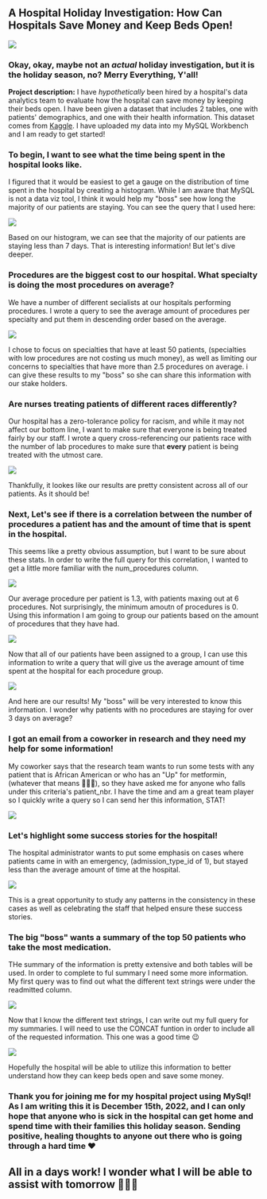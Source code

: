 ## A Hospital Holiday Investigation: How Can Hospitals Save Money and Keep Beds Open! 

<img src="images/hospitalinvestigation.png?raw=true"/>

### Okay, okay, maybe not an _actual_ holiday investigation, but it is the holiday season, no? Merry Everything, Y'all!

**Project description:** I have _hypothetically_ been hired by a hospital's data analytics team to evaluate how the hospital can save money by keeping their beds open.
I have been given a dataset that includes 2 tables, one with patients' demographics, and one with their health information. This dataset comes from [Kaggle](https://www.kaggle.com/code/iabhishekofficial/prediction-on-hospital-readmission/data?select=diabetic_data.csv).
I have uploaded my data into my MySQL Workbench and I am ready to get started! 

### To begin, I want to see what the time being spent in the hospital looks like. 

I figured that it would be easiest to get a gauge on the distribution of time spent in the hospital by creating a histogram. While I am aware that MySQL is not a data viz
tool, I think it would help my "boss" see how long the majority of our patients are staying. You can see the query that I used here:

<img src="images/Histogram.png?raw=true"/>

Based on our histogram, we can see that the majority of our patients are staying less than 7 days. That is interesting information! But let's dive deeper. 

### Procedures are the biggest cost to our hospital. What specialty is doing the most procedures on average?

We have a number of different secialists at our hospitals performing procedures. I wrote a query to see the average amount of procedures per specialty and put them in 
descending order based on the average. 

<img src="images/HAVING.png?raw=true"/>

I chose to focus on specialties that have at least 50 patients, (specialties with low procedures are not costing us much money), as well as limiting our concerns to 
specialties that have more than 2.5 procedures on average. i can give these results to my "boss" so she can share this information with our stake holders. 

### Are nurses treating patients of different races differently? 

Our hospital has a zero-tolerance policy for racism, and while it may not affect our bottom line, I want to make sure that everyone is being treated fairly by our staff. 
I wrote a query cross-referencing our patients race with the number of lab procedures to make sure that **every** patient is being treated with the utmost care. 

<img src="images/JOIN.png?raw=true"/>

Thankfully, it lookes like our results are pretty consistent across all of our patients. As it should be! 

### Next, Let's see if there is a correlation between the number of procedures a patient has and the amount of time that is spent in the hospital. 

This seems like a pretty obvious assumption, but I want to be sure about these stats. In order to write the full query for this correlation, I wanted to get a little
more familiar with the num_procedures column. 

<img src="images/CASE WHEN 1.png?raw=true"/>

Our average procedure per patient is 1.3, with patients maxing out at 6 procedures. Not surprisingly, the minimum amoutn of procedures is 0. Using this information I am
going to group our patients based on the amount of procedures that they have had. 

<img src="images/CASE WHEN 2.png?raw=true"/>

Now that all of our patients have been assigned to a group, I can use this information to write a query that will give us the average amount of time spent at the hospital
for each procedure group. 

<img src="images/CASE WHEN FINAL.png?raw=true"/>

And here are our results! My "boss" will be very interested to know this information. I wonder why patients with no procedures are staying for over 3 days on average?

### I got an email from a coworker in research and they need my help for some information!

My coworker says that the research team wants to run some tests with any patient that is African American or who has an "Up" for metformin, (whatever that means 🤷🏼‍♀️),
so they have asked me for anyone who falls under this criteria's patient_nbr.
I have the time and am a great team player so I quickly write a query so I can send her this information, STAT!

<img src="images/UNION.png?raw=true"/>

### Let's highlight some success stories for the hospital! 

The hospital administrator wants to put some emphasis on cases where patients came in with an emergency, (admission_type_id of 1), but stayed less than the average
amount of time at the hospital. 

<img src="images/SUBQUERY CTE.png?raw=true"/>

This is a great opportunity to study any patterns in the consistency in these cases as well as celebrating the staff that helped ensure these success stories. 

### The big "boss" wants a summary of the top 50 patients who take the most medication.

THe summary of the information is pretty extensive and both tables will be used. In order to complete to ful summary I need some more information. My first query was to find out what the different text strings were under the readmitted column. 

<img src="images/CONCAT 1.png?raw=true"/>

Now that I know the different text strings, I can write out my full query for my summaries. I will need to use the CONCAT funtion in order to include all of the 
requested information. This one was a good time 😉

<img src="images/CONCAT 2.png?raw=true"/>

Hopefully the hospital will be able to utilize this information to better understand how they can keep beds open and save some money.

### Thank you for joining me for my hospital project using MySql! As I am writing this it is December 15th, 2022, and I can only hope that anyone who is sick in the hospital can get home and spend time with their families this holiday season. Sending positive, healing thoughts to anyone out there who is going through a hard time ❤ 

## All in a days work! I wonder what I will be able to assist with tomorrow 👩🏼‍💻 








